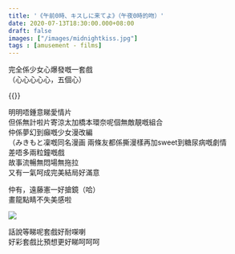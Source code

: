 ```yaml
---
title: '《午前0時、キスしに来てよ》（午夜0時的吻）'
date: 2020-07-13T18:30:00.000+08:00
draft: false
images: ["/images/midnightkiss.jpg"]
tags : [amusement - films]
---
```


完全係少女心爆發嘅一套戲  
（心心心心心，五個心）

{{<youtube YXZYwb3R13k>}}

明明唔鍾意睇愛情片  
但係無計啦片寄涼太加橋本環奈呢個無敵靚嘅組合  
仲係夢幻到癲嘅少女漫改編  
（みきもと凜嘅同名漫画
兩條友都係撕漫樣再加sweet到糖尿病嘅劇情  
差唔多兩粒鐘嘅戲  
故事流暢無悶場無拖拉  
又有一氣呵成完美結局好滿意  

仲有，遠藤憲一好搶鏡（哈）  
畫龍點睛不失美感啦  

![](/images/midnightkiss1.jpg)

話說等睇呢套戲好耐㗎喇  
好彩套戲比預想更好睇呵呵呵
